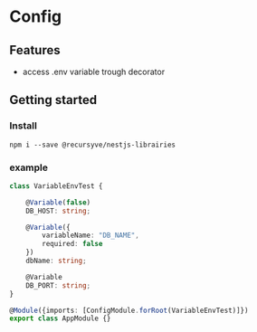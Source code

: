 # Config

## Features
- access .env variable trough decorator

## Getting started

### Install
```
npm i --save @recursyve/nestjs-librairies
```

### example
``` ts
class VariableEnvTest {

    @Variable(false)
    DB_HOST: string;

    @Variable({
        variableName: "DB_NAME",
        required: false
    })
    dbName: string;

    @Variable
    DB_PORT: string;
}
```
``` ts
@Module({imports: [ConfigModule.forRoot(VariableEnvTest)]})
export class AppModule {}
```


